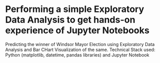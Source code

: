 # Performing a simple Exploratory Data Analysis to get hands-on experience of Jupyter Notebooks
Predicting the winner of Windsor Mayor Election using Exploratory Data Analysis and Bar CHart Visualization of the same.
Technical Stack used: Python (matplotlib, datetime, pandas libraries) and Jupyter Notebook


